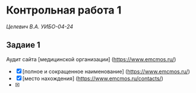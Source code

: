 # Контрольная работа 1
*Целевич В.А. УИБО-04-24*  

## Задаие 1
Аудит сайта [медицинской организации] (https://www.emcmos.ru/)
- [x] [полное и сокращенное наименование] (https://www.emcmos.ru/)
- [x] [место нахождения] (https://www.emcmos.ru/contacts/)
- [x] 

